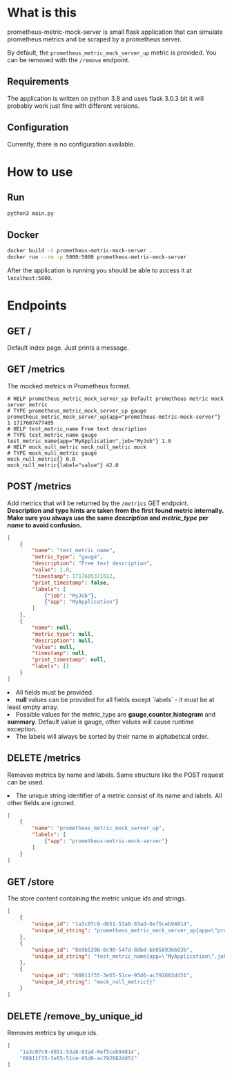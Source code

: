 # What is this
prometheus-metric-mock-server is small flask application that can 
simulate prometheus metrics and be scraped by a prometheus server.

By default, the `prometheus_metric_mock_server_up` metric is provided.
You can be removed with the `/remove` endpoint.
## Requirements
The application is written on python 3.8 and uses flask 3.0.3 bit it will
probably work just fine with different versions.
## Configuration
Currently, there is no configuration available.

# How to use
## Run
```bash
python3 main.py
```
## Docker
```bash
docker build -t prometheus-metric-mock-server .
docker run --rm -p 5000:5000 prometheus-metric-mock-server
```
After the application is running you should be able to access it at `localhost:5000`.
# Endpoints
## GET /
Default index page. Just prints a message.
## GET /metrics
The mocked metrics in Prometheus format.
```
# HELP prometheus_metric_mock_server_up Default prometheus metric mock server metric
# TYPE prometheus_metric_mock_server_up gauge
prometheus_metric_mock_server_up{app="prometheus-metric-mock-server"} 1 1717607477405
# HELP test_metric_name Free text description
# TYPE test_metric_name gauge
test_metric_name{app="MyApplication",job="MyJob"} 1.0
# HELP mock_null_metric mock_null_metric mock
# TYPE mock_null_metric gauge
mock_null_metric{} 0.0
mock_null_metric{label="value"} 42.0 
```
## POST /metrics
Add metrics that will be returned by the `/metrics` GET endpoint.<br>
<b>Description and type hints are taken from the first found metric internally.
Make sure you always use the same <i>description</i> and <i>metric_type</i> per <i>name</i> to avoid confusion.</b>
```json
[
    {
        "name": "test_metric_name",
        "metric_type": "gauge",
        "description": "Free text description",
        "value": 1.0,
        "timestamp": 1717605371612,
        "print_timestamp": false,
        "labels": [
            {"job": "MyJob"},
            {"app": "MyApplication"}
        ]
    },
    {
        "name": null,
        "metric_type": null,
        "description": null,
        "value": null,
        "timestamp": null,
        "print_timestamp": null,
        "labels": []
    }
]
```
<li>All fields must be provided. 
<li><b>null</b> values can be provided for all fields 
except `labels` - it must be at least empty array.
<li>Possible values for the metric_type are <b>gauge</b>,<b>counter</b>,<b>histogram</b> 
and <b>summary</b>. Default value is gauge, other values will cause runtime exception.
<li>The labels will always be sorted by their name in alphabetical order.

## DELETE /metrics
Removes metrics by name and labels. Same structure like the POST request can be used.
<li>The unique string identifier of a metric consist of its name and labels. All other fields are ignored.

```json
[
    {
        "name": "prometheus_metric_mock_server_up",
        "labels": [
            {"app": "prometheus-metric-mock-server"}
        ]
    }
]
```

## GET /store
The store content containing the metric unique ids and strings.
```json
[
    {
        "unique_id": "1a3c07c9-d651-53a8-83ad-0ef5ceb94814",
        "unique_id_string": "prometheus_metric_mock_server_up{app=\"prometheus-metric-mock-server\"}"
    },
    {
        "unique_id": "8e9b5398-8c90-547d-8dbd-bb058936603b",
        "unique_id_string": "test_metric_name{app=\"MyApplication\",job=\"MyJob\"}"
    },
    {
        "unique_id": "60811f35-3e55-51ce-95d6-ac792682dd51",
        "unique_id_string": "mock_null_metric{}"
    }
]
```

## DELETE /remove_by_unique_id
Removes metrics by unique ids.
```json
[
    "1a3c07c9-d651-53a8-83ad-0ef5ceb94814",
    "60811f35-3e55-51ce-95d6-ac792682dd51"
]
```